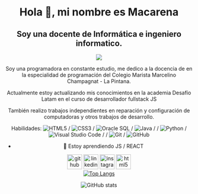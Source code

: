 <div align="center">
<h1>Hola 👋, mi nombre es Macarena</h1>
<h2>Soy una docente de Informática e ingeniero informatico.</h2>
<img src="https://mjamett.cl/assets/img/logo12.png" />
 
<p>Soy una programadora en constante estudio, me dedico a la docencia de en la especialidad de programación del Colegio Marista Marcelino Champagnat - La Pintana.</p>
<p>Actualmente estoy actualizando mis conocimientos en la academia Desafío Latam en el curso de desarrollador fullstack JS</p>
<p>También realizo trabajos independientes en reparación y configuración de computadoras y otros trabajos de desarrollo.</p>

Habilidades: ![HTML5](https://img.shields.io/badge/html5-%23E34F26.svg?style=for-the-badge&logo=html5&logoColor=white) / ![CSS3](https://img.shields.io/badge/css3-%231572B6.svg?style=for-the-badge&logo=css3&logoColor=white) / ![Oracle](https://img.shields.io/badge/Oracle-F80000?style=for-the-badge&logo=oracle&logoColor=white) SQL / ![Java](https://img.shields.io/badge/java-%23ED8B00.svg?style=for-the-badge&logo=openjdk&logoColor=white) / / ![Python](https://img.shields.io/badge/python-3670A0?style=for-the-badge&logo=python&logoColor=ffdd54) / ![Visual Studio Code](https://img.shields.io/badge/Visual%20Studio%20Code-0078d7.svg?style=for-the-badge&logo=visual-studio-code&logoColor=white) /  / ![Git](https://img.shields.io/badge/git-%23F05033.svg?style=for-the-badge&logo=git&logoColor=white) / ![GitHub](https://img.shields.io/badge/github-%23121011.svg?style=for-the-badge&logo=github&logoColor=white)

- 🌱 Estoy aprendiendo JS / REACT
  
[<img src='https://cdn.jsdelivr.net/npm/simple-icons@3.0.1/icons/github.svg' alt='github' height='40'>](https://github.com/macalister0109)  [<img src='https://cdn.jsdelivr.net/npm/simple-icons@3.0.1/icons/linkedin.svg' alt='linkedin' height='40'>](https://www.linkedin.com/in/mjamett/)  [<img src='https://cdn.jsdelivr.net/npm/simple-icons@3.0.1/icons/instagram.svg' alt='instagram' height='40'>](https://www.instagram.com/macalister0109/)  [<img src='https://cdn.jsdelivr.net/npm/simple-icons@3.0.1/icons/html5.svg' alt='html5' height='40'>](www.mjamett.cl)  
[![Top Langs](https://github-readme-stats.vercel.app/api/top-langs/?username=macalister0109)](https://github.com/anuraghazra/github-readme-stats)

![GitHub stats](https://github-readme-stats.vercel.app/api?username=macalister0109&show_icons=true)  
</div>


